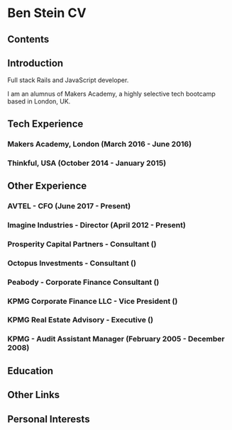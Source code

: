 # Ben Stein CV

## Contents

## Introduction

Full stack Rails and JavaScript developer. 

I am an alumnus of Makers Academy, a highly selective tech bootcamp based in London, UK. 

## Tech Experience
### Makers Academy, London (March 2016 - June 2016)

### Thinkful, USA (October 2014 - January 2015)

## Other Experience
### AVTEL - CFO (June 2017 - Present)

### Imagine Industries - Director (April 2012 - Present)

### Prosperity Capital Partners - Consultant ()

### Octopus Investments - Consultant ()

### Peabody - Corporate Finance Consultant ()

### KPMG Corporate Finance LLC - Vice President ()

### KPMG Real Estate Advisory - Executive ()

### KPMG - Audit Assistant Manager (February 2005 - December 2008)

## Education

## Other Links

## Personal Interests